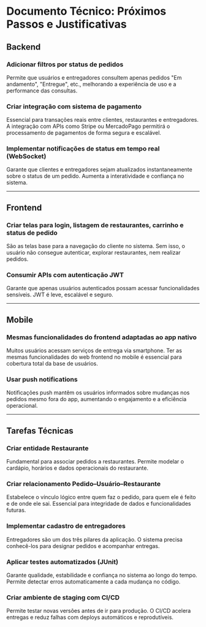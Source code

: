# Documento Técnico: Próximos Passos e Justificativas

## Backend

### Adicionar filtros por status de pedidos  
Permite que usuários e entregadores consultem apenas pedidos "Em andamento", "Entregue", etc., melhorando a experiência de uso e a performance das consultas.

### Criar integração com sistema de pagamento  
Essencial para transações reais entre clientes, restaurantes e entregadores. A integração com APIs como Stripe ou MercadoPago permitirá o processamento de pagamentos de forma segura e escalável.

### Implementar notificações de status em tempo real (WebSocket)  
Garante que clientes e entregadores sejam atualizados instantaneamente sobre o status de um pedido. Aumenta a interatividade e confiança no sistema.

---

## Frontend

### Criar telas para login, listagem de restaurantes, carrinho e status de pedido  
São as telas base para a navegação do cliente no sistema. Sem isso, o usuário não consegue autenticar, explorar restaurantes, nem realizar pedidos.

### Consumir APIs com autenticação JWT  
Garante que apenas usuários autenticados possam acessar funcionalidades sensíveis. JWT é leve, escalável e seguro.

---

## Mobile

### Mesmas funcionalidades do frontend adaptadas ao app nativo  
Muitos usuários acessam serviços de entrega via smartphone. Ter as mesmas funcionalidades do web frontend no mobile é essencial para cobertura total da base de usuários.

### Usar push notifications  
Notificações push mantêm os usuários informados sobre mudanças nos pedidos mesmo fora do app, aumentando o engajamento e a eficiência operacional.

---

## Tarefas Técnicas

### Criar entidade Restaurante  
Fundamental para associar pedidos a restaurantes. Permite modelar o cardápio, horários e dados operacionais do restaurante.

### Criar relacionamento Pedido–Usuário–Restaurante  
Estabelece o vínculo lógico entre quem faz o pedido, para quem ele é feito e de onde ele sai. Essencial para integridade de dados e funcionalidades futuras.

### Implementar cadastro de entregadores  
Entregadores são um dos três pilares da aplicação. O sistema precisa conhecê-los para designar pedidos e acompanhar entregas.

### Aplicar testes automatizados (JUnit)  
Garante qualidade, estabilidade e confiança no sistema ao longo do tempo. Permite detectar erros automaticamente a cada mudança no código.

### Criar ambiente de staging com CI/CD  
Permite testar novas versões antes de ir para produção. O CI/CD acelera entregas e reduz falhas com deploys automáticos e reprodutíveis.
